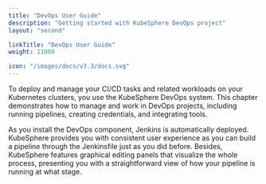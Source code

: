 ```yaml
---
title: "DevOps User Guide"
description: "Getting started with KubeSphere DevOps project"
layout: "second"

linkTitle: "DevOps User Guide"
weight: 11000

icon: "/images/docs/v3.3/docs.svg"
---
```


To deploy and manage your CI/CD tasks and related workloads on your Kubernetes clusters, you use the KubeSphere DevOps system. This chapter demonstrates how to manage and work in DevOps projects, including running pipelines, creating credentials, and integrating tools.

As you install the DevOps component, Jenkins is automatically deployed. KubeSphere provides you with consistent user experience as you can build a pipeline through the Jenkinsfile just as you did before. Besides, KubeSphere features graphical editing panels that visualize the whole process, presenting you with a straightforward view of how your pipeline is running at what stage.
